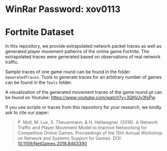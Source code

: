 # WinRar Password: xov0113

# Fortnite Dataset

In this repository, we provide extrapolated network packet traces as well as generated
player movement patterns of the online game Fortnite. The extrapolated traces were generated based on
observations of real network traffic.

Sample traces of one game round can be found in the folder `GeneratedTraces`. Tools to generate traces for an arbitrary number of games can be found in the `Tools` folder.

A visualization of the generated movement traces of the game round `g0` can be found on Youtube: https://www.youtube.com/watch?v=3QhVJy3fsPw

If you use scripts or traces from this repository for your research, we kindly ask to cite our paper:

> P. Moll, M. Lux, S. Theuermann, & H. Hellwagner. (2018). A Network Traffic and Player Movement Model to Improve Networking
for Competitive Online Games. Proceedings of the 15th Annual Workshop on Network and Systems Support for Games. DOI: [10.1109/NetGames.2018.8463390](https://doi.org/10.1109/NetGames.2018.8463390)